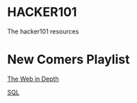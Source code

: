 # HACKER101

The hacker101 resources

# New Comers Playlist

[The Web in Depth](HACKER101%209b77c892f40a48f0afbb57688f7c8b59/The%20Web%20in%20Depth%20aaf73b222d4e42b989d9f17edfca855c.md)

[SQL](HACKER101%209b77c892f40a48f0afbb57688f7c8b59/SQL%204364b7327e6e4be08773c4e3d88ceaea.md)